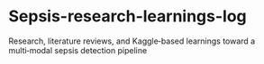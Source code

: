 # Sepsis-research-learnings-log
Research, literature reviews, and Kaggle‑based learnings toward a multi‑modal sepsis detection pipeline
